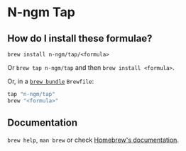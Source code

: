 # N-ngm Tap

## How do I install these formulae?

`brew install n-ngm/tap/<formula>`

Or `brew tap n-ngm/tap` and then `brew install <formula>`.

Or, in a [`brew bundle`](https://github.com/Homebrew/homebrew-bundle) `Brewfile`:

```ruby
tap "n-ngm/tap"
brew "<formula>"
```

## Documentation

`brew help`, `man brew` or check [Homebrew's documentation](https://docs.brew.sh).
